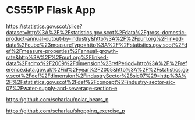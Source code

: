 # CS551P Flask App
https://statistics.gov.scot/slice?dataset=http%3A%2F%2Fstatistics.gov.scot%2Fdata%2Fgross-domestic-product-annual-output-by-industry&http%3A%2F%2Fpurl.org%2Flinked-data%2Fcube%23measureType=http%3A%2F%2Fstatistics.gov.scot%2Fdef%2Fmeasure-properties%2Fannual-growth-rate&http%3A%2F%2Fpurl.org%2Flinked-data%2Fsdmx%2F2009%2Fdimension%23refPeriod=http%3A%2F%2Freference.data.gov.uk%2Fid%2Fyear%2F2005&http%3A%2F%2Fstatistics.gov.scot%2Fdef%2Fdimension%2FindustrySector%28sic07%29=http%3A%2F%2Fstatistics.gov.scot%2Fdef%2Fconcept%2Findustry-sector-sic-07%2Fwater-supply-and-sewerage-section-e



https://github.com/scharlau/polar_bears_p

https://github.com/scharlau/shopping_exercise_p
